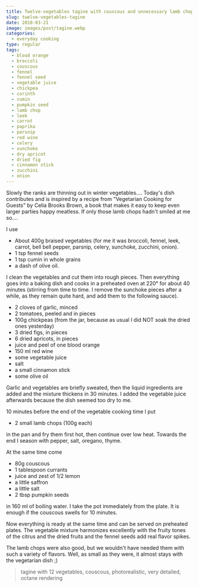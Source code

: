 ```yaml
---
title: Twelve-vegetables tagine with couscous and unnecessary lamb chop
slug: twelve-vegetables-tagine
date: 2010-03-21
image: images/post/tagine.webp
categories: 
  - everyday cooking
type: regular
tags: 
  - blood orange
  - broccoli
  - couscous
  - fennel
  - fennel seed
  - vegetable juice
  - chickpea
  - corinth
  - cumin
  - pumpkin seed
  - lamb chop
  - leek
  - carrot
  - paprika
  - parsnip
  - red wine
  - celery
  - sunchoke
  - dry apricot
  - dried fig
  - cinnamon stick
  - zucchini
  - onion
---
```


Slowly the ranks are thinning out in winter vegetables.... Today's dish contributes and is inspired by a recipe from "Vegetarian Cooking for Guests" by Celia Brooks Brown, a book that makes it easy to keep even larger parties happy meatless. If only those lamb chops hadn't smiled at me so....

I use

* About 400g braised vegetables (for me it was broccoli, fennel, leek, carrot, bell bell pepper, parsnip, celery, sunchoke, zucchini, onion). 
* 1 tsp fennel seeds 
* 1 tsp cumin in whole grains 
* a dash of olive oil.

I clean the vegetables and cut them into rough pieces. Then everything goes into a baking dish and cooks in a preheated oven at 220° for about 40 minutes (stirring from time to time. I remove the sunchoke pieces after a while, as they remain quite hard, and add them to the following sauce).

* 2 cloves of garlic, minced 
* 2 tomatoes, peeled and in pieces 
* 100g chickpeas (from the jar, because as usual I did NOT soak the dried ones yesterday) 
* 3 dried figs, in pieces 
* 6 dried apricots, in pieces 
* juice and peel of one blood orange 
* 150 ml red wine 
* some vegetable juice 
* salt 
* a small cinnamon stick 
* some olive oil

Garlic and vegetables are briefly sweated, then the liquid ingredients are added and the mixture thickens in 30 minutes. I added the vegetable juice afterwards because the dish seemed too dry to me.

10 minutes before the end of the vegetable cooking time I put

* 2 small lamb chops (100g each)

in the pan and fry them first hot, then continue over low heat. Towards the end I season with pepper, salt, oregano, thyme.

At the same time come

* 80g couscous 
* 1 tablespoon currants 
* juice and zest of 1/2 lemon 
* a little saffron 
* a little salt 
* 2 tbsp pumpkin seeds

in 160 ml of boiling water. I take the pot immediately from the plate. It is enough if the couscous swells for 10 minutes.

Now everything is ready at the same time and can be served on preheated plates. The vegetable mixture harmonizes excellently with the fruity tones of the citrus and the dried fruits and the fennel seeds add real flavor spikes.

The lamb chops were also good, but we wouldn't have needed them with such a variety of flavors. Well, as small as they were, it almost stays with the vegetarian dish ;)

> tagine with 12 vegetables, couscous, photorealistic, very detailed, octane rendering

